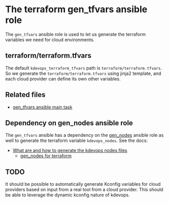 # The terraform gen_tfvars ansible role

The `gen_tfvars` ansible role is used to let us generate the terraform
variables we need for cloud environments.

## terraform/terraform.tfvars

The default `kdevops_terraform_tfvars` path is `terraform/terraform.tfvars`.
So we generate the `terraform/terraform.tfvars` using jinja2 template, and
each cloud provider can define its own other variables.

## Related files

  * [gen_tfvars ansible main task](playbooks/roles/gen_tfvars/tasks/main.yml)

## Dependency on gen_nodes ansible role

The `gen_tfvars` ansible has a dependency on the
[gen_nodes](the-gen-nodes-ansible-role.md) ansible role as well
to generate the terraform variable `kdevops_nodes`. See the docs:

  * [What are and how to generate the kdevops nodes files](the-gen-nodes-ansible-role.md)
    * [gen_nodes for terraform](the-gen-nodes-ansible-role-terraform.md)

## TODO

It should be possible to automatically generate Kconfig variables for
cloud providers based on input from a real tool from a cloud provider.
This should be able to leverage the dynamic kconfig nature of kdevops.
